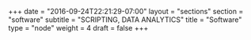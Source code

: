 +++
date = "2016-09-24T22:21:29-07:00"
layout = "sections"
section = "software"
subtitle = "SCRIPTING, DATA ANALYTICS"
title = "Software"
type = "node"
weight = 4
draft = false
+++